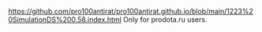 https://github.com/pro100antirat/pro100antirat.github.io/blob/main/1223%20SimulationDS%200.58.index.html
Only for prodota.ru users.
